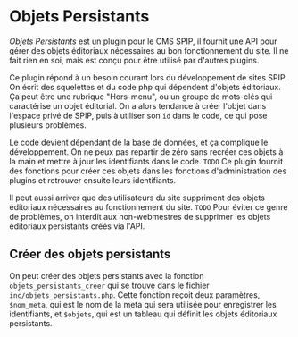 Objets Persistants
==================

_Objets Persistants_ est un plugin pour le CMS SPIP, il fournit une API pour gérer des objets éditoriaux nécessaires au bon fonctionnement du site.
Il ne fait rien en soi, mais est conçu pour être utilisé par d'autres plugins.

Ce plugin répond à un besoin courant lors du développement de sites SPIP.
On écrit des squelettes et du code php qui dépendent d'objets éditoriaux.
Ça peut être une rubrique "Hors-menu", ou un groupe de mots-clés qui caractérise un objet éditorial.
On a alors tendance à créer l'objet dans l'espace privé de SPIP, puis à utiliser son `id` dans le code, ce qui pose plusieurs problèmes.

Le code devient dépendant de la base de données, et ça complique le développement.
On ne peux pas repartir de zéro sans recréer ces objets à la main et mettre à jour les identifiants dans le code.
`TODO` Ce plugin fournit des fonctions pour créer ces objets dans les fonctions d'administration des plugins et retrouver ensuite leurs identifiants.

Il peut aussi arriver que des utilisateurs du site suppriment des objets éditoriaux nécessaires au fonctionnement du site.
`TODO` Pour éviter ce genre de problèmes, on interdit aux non-webmestres de supprimer les objets éditoriaux persistants créés via l'API.

Créer des objets persistants
----------------------------

On peut créer des objets persistants avec la fonction `objets_persistants_creer` qui se trouve dans le fichier `inc/objets_persistants.php`.
Cette fonction reçoit deux paramètres, `$nom_meta`, qui est le nom de la meta qui sera utilisée pour enregistrer les identifiants, et `$objets`, qui est un tableau qui définit les objets éditoriaux persistants.
